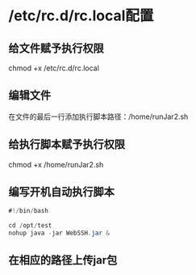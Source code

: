 # /etc/rc.d/rc.local配置

## 给文件赋予执行权限
chmod +x /etc/rc.d/rc.local

## 编辑文件
在文件的最后一行添加执行脚本路径：/home/runJar2.sh

## 给执行脚本赋予执行权限
chmod +x /home/runJar2.sh

## 编写开机自动执行脚本

```java
#!/bin/bash

cd /opt/test
nohup java -jar WebSSH.jar &

```

## 在相应的路径上传jar包



